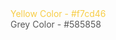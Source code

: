 <div style="color: #f7cd46;">Yellow Color - #f7cd46</div>
<div style="color: #585858;">Grey Color - #585858</div>
